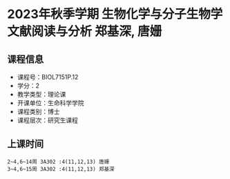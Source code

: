 # 2023年秋季学期 生物化学与分子生物学文献阅读与分析 郑基深, 唐姗






## 课程信息

- 课程号：BIOL7151P.12
- 学分：2
- 教学类型：理论课
- 开课单位：生命科学学院
- 课程类别：博士
- 课程层次：研究生课程

## 上课时间

```
2~4,6~14周 3A302 :4(11,12,13) 唐姗
3~4,6~15周 3A302 :4(11,12,13) 郑基深
```

